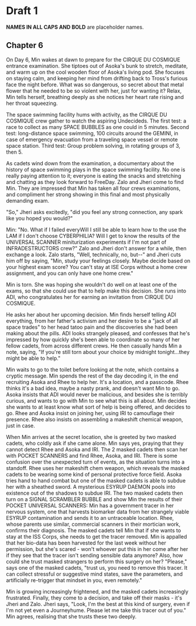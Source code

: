 # Draft 1

**NAMES IN ALL CAPS AND BOLD** are placeholder names.

## Chapter 6

On Day 6, Min wakes at dawn to prepare for the CIRQUE DU COSMIQUE entrance examination. She tiptoes out of Asoka's bunk to stretch, meditate, and warm up on the cool wooden floor of Asoka's living pod. She focuses on staying calm, and keeping her mind from drifting back to Tross's furious face the night before. What was so dangerous, so secret about that metal flower that he needed to be so violent with her, just for wanting it? Relax, Min tells herself, breathing deeply as she notices her heart rate rising and her throat squeezing. 

The space swimming facility hums with activity, as the CIRQUE DU COSMIQUE crew gather to watch the aspiring Undecideds. The first test: a race to collect as many SPACE BUBBLES as one could in 5 minutes. Second test: long-distance space swimming, 100 circuits around the GEMINI, in case of emergency evacuation from a traveling space vessel or remote space station. Third test: Group problem solving, in rotating groups of 3, then 5. 

As cadets wind down from the examination, a documentary about the history of space swimming plays in the space swimming facility. No one is really paying attention to it; everyone is eating the snacks and stretching and chatting as they look forward to FreeDay. Zalo and Jheri come to find Min. They are impressed that Min has taken all four crews examinations, and compliment her strong showing in this final and most physically demanding exam. 

"So," Jheri asks excitedly, "did you feel any strong connection, any spark like you hoped you would?" 

Min: "No. What if I failed everyWill I still be able to learn how to the use the LAM if I don't choose CYBERPHILIA? Will I get to know the results of the UNIVERSAL SCANNER miniturization experiments if I'm not part of INFRADESTRUCTORS crew?" Zalo and Jheri don't answer for a while, then exchange a look. Zalo starts, "Well, technically, no, but--" and Jheri cuts him off by saying, "Min, study your feelings closely. Maybe decide based on your highest exam score? You can't stay at ISE Corps without a home crew assignment, and you can only have one home crew."

Min is torn. She was hoping she wouldn't do well on at least one of the exams, so that she could use that to help make this decision. She runs into ADI, who congratulates her for earning an invitation from CIRQUE DU COSMIQUE. 

He asks her about her upcoming decision. Min finds herself telling ADI everything, from her father's activism and her desire to be a "jack of all space trades" to her head tatoo pain and the discoveries she had been making about the pills. ADI looks strangely pleased, and confesses that he's impressed by how quickly she's been able to coordinate so many of her fellow cadets, from across different crews. He then casually hands Min a note, saying, "If you're still torn about your choice by midnight tonight...they might be able to help."

Min waits to go to the toilet before looking at the note, which contains a cryptic message. Min spends the rest of the day decoding it, in the end recruiting Asoka and Rhee to help her. It's a location, and a passcode. Rhee thinks it's a bad idea, maybe a nasty prank, and doesn't want Min to go. Asoka insists that ADI would never be malicious, and besides she is terribly curious, and wants to go with Min to see what this is all about. Min decides she wants to at least know what sort of help is being offered, and decides to go. Rhee and Asoka insist on joining her, using IRI to camouflage their presence. Rhee also insists on assembling a makeshift chemical weapon, just in case.

When Min arrives at the secret location, she is greeted by two masked cadets, who coldly ask if she came alone. Min says yes, praying that they cannot detect Rhee and Asoka and IRI. The 2 masked cadets then scan her with POCKET SCANNERS and find Rhee, Asoka, and IRI. There is some confusion over the unexpected turn of events, as the situation turns into a standoff. Rhee uses her makeshift chem weapon, which reveals the masked cadets to be wearing some kind of personal protective force field. Asoka tries hand to hand combat but one of the masked cadets is able to subdue her with a sheathed sword. A mysterious ESYRUP DAEMON pools into existence out of the shadows to subdue IRI. The two masked cadets then turn on a SIGNAL SCRAMBLER BUBBLE and show Min the results of their POCKET UNIVERSAL SCANNERS: Min has a government tracer in her nervous system, one that harvests biomarker data from her strangely viable ESYRUP contamination and sends it to an untraceable location. Rhee, whose parents use similar, commercial scanners in their mortician work, confirms their diagnosis. The masked cadets tell Min that if she wants to stay at the ISS Corps, she needs to get the tracer removed. Min is appalled that her bio-data has been harvested for the last week without her permission, but she's scared - won't whoever put this in her come after her if they see that the tracer isn't sending sensible data anymore? Also, how could she trust masked strangers to perform this surgery on her? "Please," says one of the masked cadets, "trust us, you need to remove this tracer. It can collect stressful or suggestive mind states, save the parameters, and artificially re-trigger that mindset in you, even remotely."

Min is growing increasingly frightened, and the masked cadets increasingly frustrated. Finally, they come to a decision, and take off their masks - it's Jheri and Zalo. Jheri says, "Look, I'm the best at this kind of surgery, even if I'm not yet even a Journeyhume. Please let me take this tracer out of you." Min agrees, realising that she trusts these two deeply.
